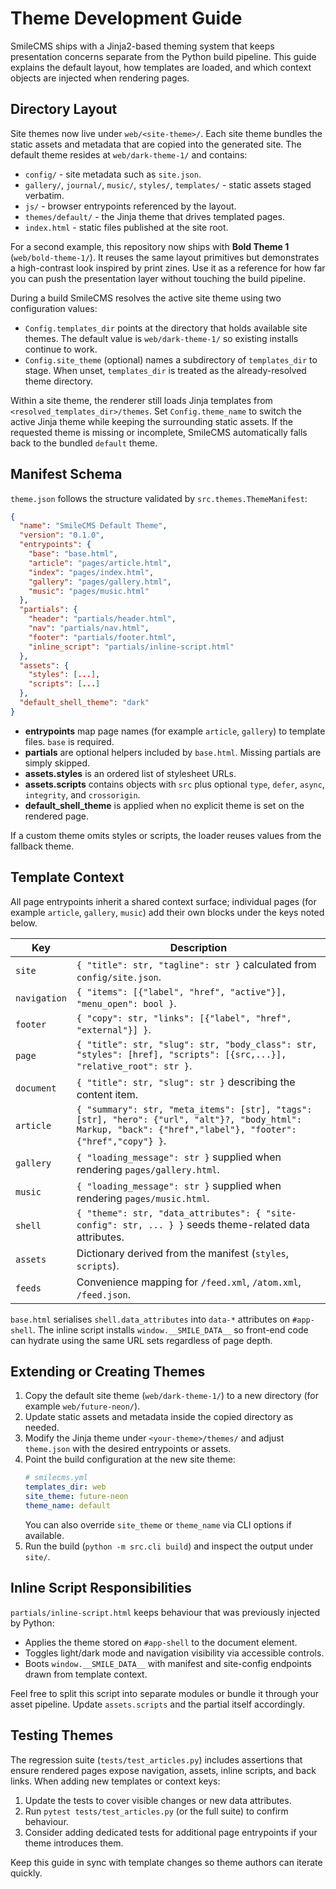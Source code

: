 # Theme Development Guide

SmileCMS ships with a Jinja2-based theming system that keeps presentation concerns separate from the Python build pipeline. This guide explains the default layout, how templates are loaded, and which context objects are injected when rendering pages.

## Directory Layout

Site themes now live under `web/<site-theme>/`. Each site theme bundles the static assets and metadata that are copied into the generated site. The default theme resides at `web/dark-theme-1/` and contains:

- `config/` - site metadata such as `site.json`.
- `gallery/`, `journal/`, `music/`, `styles/`, `templates/` - static assets staged verbatim.
- `js/` - browser entrypoints referenced by the layout.
- `themes/default/` - the Jinja theme that drives templated pages.
- `index.html` - static files published at the site root.

For a second example, this repository now ships with **Bold Theme 1** (`web/bold-theme-1/`). It reuses the same layout primitives but demonstrates a high-contrast look inspired by print zines. Use it as a reference for how far you can push the presentation layer without touching the build pipeline.

During a build SmileCMS resolves the active site theme using two configuration values:

- `Config.templates_dir` points at the directory that holds available site themes. The default value is `web/dark-theme-1/` so existing installs continue to work.
- `Config.site_theme` (optional) names a subdirectory of `templates_dir` to stage. When unset, `templates_dir` is treated as the already-resolved theme directory.

Within a site theme, the renderer still loads Jinja templates from `<resolved_templates_dir>/themes`. Set `Config.theme_name` to switch the active Jinja theme while keeping the surrounding static assets. If the requested theme is missing or incomplete, SmileCMS automatically falls back to the bundled `default` theme.

## Manifest Schema

`theme.json` follows the structure validated by `src.themes.ThemeManifest`:

```json
{
  "name": "SmileCMS Default Theme",
  "version": "0.1.0",
  "entrypoints": {
    "base": "base.html",
    "article": "pages/article.html",
    "index": "pages/index.html",
    "gallery": "pages/gallery.html",
    "music": "pages/music.html"
  },
  "partials": {
    "header": "partials/header.html",
    "nav": "partials/nav.html",
    "footer": "partials/footer.html",
    "inline_script": "partials/inline-script.html"
  },
  "assets": {
    "styles": [...],
    "scripts": [...]
  },
  "default_shell_theme": "dark"
}
```

- **entrypoints** map page names (for example `article`, `gallery`) to template files. `base` is required.
- **partials** are optional helpers included by `base.html`. Missing partials are simply skipped.
- **assets.styles** is an ordered list of stylesheet URLs.
- **assets.scripts** contains objects with `src` plus optional `type`, `defer`, `async`, `integrity`, and `crossorigin`.
- **default_shell_theme** is applied when no explicit theme is set on the rendered page.

If a custom theme omits styles or scripts, the loader reuses values from the fallback theme.

## Template Context

All page entrypoints inherit a shared context surface; individual pages (for example `article`, `gallery`, `music`) add their own blocks under the keys noted below.

| Key | Description |
| --- | --- |
| `site` | `{ "title": str, "tagline": str }` calculated from `config/site.json`. |
| `navigation` | `{ "items": [{"label", "href", "active"}], "menu_open": bool }`. |
| `footer` | `{ "copy": str, "links": [{"label", "href", "external"}] }`. |
| `page` | `{ "title": str, "slug": str, "body_class": str, "styles": [href], "scripts": [{src,...}], "relative_root": str }`. |
| `document` | `{ "title": str, "slug": str }` describing the content item. |
| `article` | `{ "summary": str, "meta_items": [str], "tags": [str], "hero": {"url", "alt"}?, "body_html": Markup, "back": {"href","label"}, "footer": {"href","copy"} }`. |
| `gallery` | `{ "loading_message": str }` supplied when rendering `pages/gallery.html`. |
| `music` | `{ "loading_message": str }` supplied when rendering `pages/music.html`. |
| `shell` | `{ "theme": str, "data_attributes": { "site-config": str, ... } }` seeds theme-related data attributes. |
| `assets` | Dictionary derived from the manifest (`styles`, `scripts`). |
| `feeds` | Convenience mapping for `/feed.xml`, `/atom.xml`, `/feed.json`. |

`base.html` serialises `shell.data_attributes` into `data-*` attributes on `#app-shell`. The inline script installs `window.__SMILE_DATA__` so front-end code can hydrate using the same URL sets regardless of page depth.

## Extending or Creating Themes

1. Copy the default site theme (`web/dark-theme-1/`) to a new directory (for example `web/future-neon/`).
2. Update static assets and metadata inside the copied directory as needed.
3. Modify the Jinja theme under `<your-theme>/themes/` and adjust `theme.json` with the desired entrypoints or assets.
4. Point the build configuration at the new site theme:
   ```yaml
   # smilecms.yml
   templates_dir: web
   site_theme: future-neon
   theme_name: default
   ```
   You can also override `site_theme` or `theme_name` via CLI options if available.
5. Run the build (`python -m src.cli build`) and inspect the output under `site/`.

## Inline Script Responsibilities

`partials/inline-script.html` keeps behaviour that was previously injected by Python:

- Applies the theme stored on `#app-shell` to the document element.
- Toggles light/dark mode and navigation visibility via accessible controls.
- Boots `window.__SMILE_DATA__` with manifest and site-config endpoints drawn from template context.

Feel free to split this script into separate modules or bundle it through your asset pipeline. Update `assets.scripts` and the partial itself accordingly.

## Testing Themes

The regression suite (`tests/test_articles.py`) includes assertions that ensure rendered pages expose navigation, assets, inline scripts, and back links. When adding new templates or context keys:

1. Update the tests to cover visible changes or new data attributes.
2. Run `pytest tests/test_articles.py` (or the full suite) to confirm behaviour.
3. Consider adding dedicated tests for additional page entrypoints if your theme introduces them.

Keep this guide in sync with template changes so theme authors can iterate quickly.
